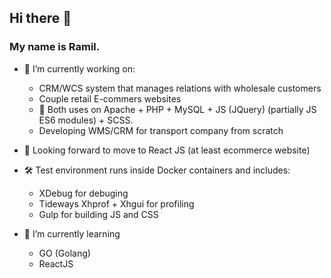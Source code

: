 ## Hi there 👋

### My name is Ramil.

- 🔭 I’m currently working on:
  - CRM/WCS system that manages relations with wholesale customers
  - Couple retail E-commers websites
   -  🤔 Both uses on Apache + PHP + MySQL + JS (JQuery) (partially JS ES6 modules) + SCSS. 
  - Developing WMS/CRM for transport company from scratch
- 🔭 Looking forward to move to React JS (at least ecommerce website)
- 🛠 Test environment runs inside Docker containers and includes:
  - XDebug for debuging
  - Tideways Xhprof + Xhgui for profiling
  - Gulp for building JS and CSS 

- 🌱 I’m currently learning 
  - GO (Golang)
  - ReactJS

<!--
**rame0/rame0** is a ✨ _special_ ✨ repository because its `README.md` (this file) appears on your GitHub profile.

Here are some ideas to get you started:

- 🔭 I’m currently working on ...
- 🌱 I’m currently learning ...
- 👯 I’m looking to collaborate on ...
- 🤔 I’m looking for help with ...
- 💬 Ask me about ...
- 📫 How to reach me: ...
- 😄 Pronouns: ...
- ⚡ Fun fact: ...
-->

